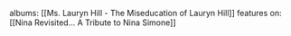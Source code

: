 albums: [[Ms. Lauryn Hill - The Miseducation of Lauryn Hill]]
features on: [[Nina Revisited... A Tribute to Nina Simone]]